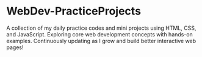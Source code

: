 # WebDev-PracticeProjects
A collection of my daily practice codes and mini projects using HTML, CSS, and JavaScript. Exploring core web development concepts with hands-on examples. Continuously updating as I grow and build better interactive web pages!
